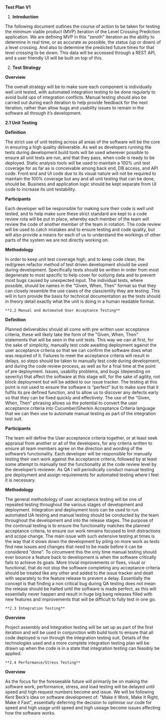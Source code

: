 **Test Plan V1**

1. **Introduction**

The following document outlines the course of action to be taken for testing the minimum viable product (MVP) iteration of the Level Crossing Prediction application. We are defining MVP in this "zeroth" iteration as the ability to determine in real time, or as accurate as possible, the status (up or down) of a level crossing. And also to determine the predicted future times for that level crossing to be down. This data will be accessed through a REST API, and a user friendly UI will be built on top of this.

2. **Test Strategy**

**Overview**

The overall strategy will be to make sure each component is individually well unit tested, with automated integration testing to be done regularly to avoid build ups of integration conflicts. Manual testing should also be carried out during each iteration to help provide feedback for the next iteration, rather than allow bugs and usability issues to remain in the software all through it’s development.

**2.1 Unit Testing**

**Definition**

The strict use of unit testing  across all areas of the software will be the core in ensuring a high quality deliverable. As well as developers running the tests during development build tools will be used wherever possible to ensure all unit tests are run, and that they pass, when code is ready to be deployed. Static analysis tools will be used to maintain a 100% unit test coverage for as far as is conceivable among back end, DB access, and API code. Front end and UI code due to its visual nature will not be required to maintain the 100% coverage but any and all unit testing that can be done, should be. Business and application logic should be kept separate from UI code to increase its unit testability.

**Participants**

Each developer will be responsible for making sure their code is well unit tested, and to help make sure these strict standard are kept to a code review rota will be put in place, whereby each member of the team will review the code of another member of the team in rotation. The code review will be used to catch mistakes and to ensure testing and code quality, but will also provide a means for each of us to understand the workings of  other parts of the system we are not directly working on. 

**Methodology**

In order to keep unit test coverage high, and to keep code clean, the red/green refactor method of test driven development should be used during development. Specifically tests should be written in order from most degenerate to most specific to help cover for outlying data and to prevent most bugs caused by unexpected input. The individual tests, where possible, should be names in the "Given, When, Then" format so that they can closely resemble the use cases of the class/entity they are testing. This will in turn provide the basis for technical documentation as the tests should in theory detail exactly what the unit is doing in a human readable format.

	**2.2 Manual and Automated User Acceptance Testing**

**Definition**

Planned deliverables should all come with pre written user acceptance criteria, these will likely take the form of the "Given, When, Then" statements that will be seen in the unit tests. This way we can at first, for the sake of simplicity, manually test code awaiting deployment against the user acceptance criteria so that we can confirm the software does what was required of it. Failures to meet the acceptance criteria will result in delays, so steps should be taken to manually test code during development, and during the code review process, as well as for a final time at the point of pre deployment. Issues, usability problems, and bugs (depending on severity) that affect the software at this stage will, for the sake of agility, not block deployment but will be added to our issue tracker. The testing at this point is not used to ensure the software is “perfect” but to make sure that it fulfils its pre defined function, and to allow us to discover any defects early so that they can be fixed quickly and effectively. The use of the “Given, When, Then” phrasing allows us the potential to convert the user acceptance criteria into Cucumber/Gherkin Acceptance Criteria language that we can then use to automate manual testing as part of the integration test suit.

**Participants**

The team will define the User acceptance criteria together, or at least seek appraisal from another or all of the developers, for any criteria written to ensure all team members agree on the direction and wording of the software’s functionality. Each developer will be responsible for manually testing their own work against the acceptance criteria, followed by at least some attempt to manually test the functionality at the code review level by the developer’s reviewer. As QA I will periodically conduct manual testing pre deployment and assign requirements for automated testing where I feel it is necessary.

**Methodology**

The general methodology of user acceptance testing will be one of repeated testing throughout the various stages of development and deployment. Integration and deployment tools can be used to run automated UA testing and manual testing should be conducted by the team throughout the development and into the release stages. The purpose of the continual testing is to ensure the functionality matches the planned acceptance criteria, to ensure our work remains focused to limit distractions and scope change. The main issue with such extensive testing at times is the way that it slows down the development by piling on more work as tests find new issues and changes that need to be made before it can be considered "done". To circumvent this the only time manual testing should ever bounce a feature back to development is when the software critically fails to achieve its goals. More trivial improvements or fixes, visual or functional, that do not stop the software completing any acceptance criteria should be treated like any other and added to the issue tracker and dealt with separately to the feature release to prevent a delay. Essentially the concept is that finding a non critical bug during QA testing does not mean the release should be halted until the software is made perfect, as this will essentially never happen and result in huge big bang releases filled with new features and improvements that will be difficult to fully test in one go.  

	**2.3 Integration Testing**

**Overview**

Project assembly and Integration testing will be set up as part of the first iteration and will be used in conjunction with build tools to ensure that all code deployed is run through the integration testing suit. Details of the technologies used and a more complete integration testing plan will be drawn up when the code is in a state that integration testing can feasibly be applied.

	**2.4 Performance/Stress Testing**

**Overview**

As the focus for the foreseeable future will primarily be on making the software work, performance, stress, and load testing will be delayed until speed and high request numbers become and issue. We will be following Kent Beck’s idea on software development of: "Make it Work, Make It Right, Make it Fast", essentially deferring the decision to optimise our code for speed and high usage until speed and high useage become issues affecting how the software works. 

